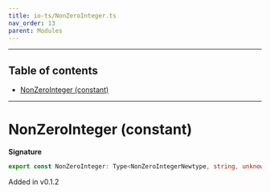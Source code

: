 ```yaml
---
title: io-ts/NonZeroInteger.ts
nav_order: 13
parent: Modules
---
```


---

<h2 class="text-delta">Table of contents</h2>

- [NonZeroInteger (constant)](#nonzerointeger-constant)

---

# NonZeroInteger (constant)

**Signature**

```ts
export const NonZeroInteger: Type<NonZeroIntegerNewtype, string, unknown> = ...
```

Added in v0.1.2

